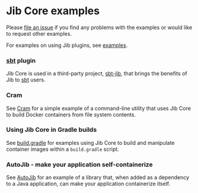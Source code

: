# Jib Core examples

Please [file an issue](/../../issues/new) if you find any problems with the examples or would like to request other examples.

For examples on using Jib plugins, see [examples](../../examples).

### [sbt](https://index.scala-lang.org/schmitch/sbt-jib) plugin

Jib Core is used in a third-party project, [sbt-jib](https://github.com/schmitch/sbt-jib), that brings the benefits of Jib to [sbt](https://www.scala-sbt.org/) users.

### Cram

See [Cram](https://github.com/briandealwis/cram) for a simple example of a command-line utility that uses Jib Core to build Docker containers from file system contents.

### Using Jib Core in Gradle builds

See [build.gradle](build.gradle) for examples using Jib Core to build and manipulate container images within a `build.gradle` script.

### AutoJib - make your application self-containerize

See [AutoJib](https://github.com/coollog/autojib) for an example of a library that, when added as a dependency to a Java application, can make your application containerize itself.
